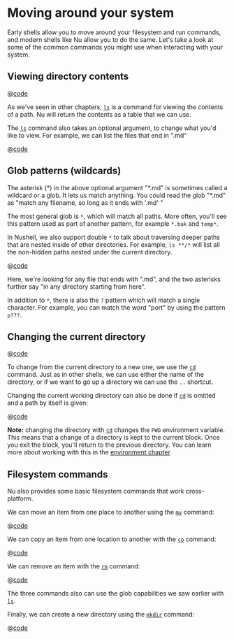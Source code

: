 # Moving around your system

Early shells allow you to move around your filesystem and run commands, and modern shells like Nu allow you to do the same. Let's take a look at some of the common commands you might use when interacting with your system.

## Viewing directory contents

@[code](@snippets/moving_around/ls_example.sh)

As we've seen in other chapters, [`ls`](commands/ls.md) is a command for viewing the contents of a path. Nu will return the contents as a table that we can use.

The [`ls`](commands/ls.md) command also takes an optional argument, to change what you'd like to view. For example, we can list the files that end in ".md"

@[code](@snippets/moving_around/ls_shallow_glob_example.sh)

## Glob patterns (wildcards)

The asterisk (\*) in the above optional argument "\*.md" is sometimes called a wildcard or a glob. It lets us match anything. You could read the glob "\*.md" as "match any filename, so long as it ends with '.md' "

The most general glob is `*`, which will match all paths. More often, you'll see this pattern used as part of another pattern, for example `*.bak` and `temp*`.

In Nushell, we also support double `*` to talk about traversing deeper paths that are nested inside of other directories. For example, `ls **/*` will list all the non-hidden paths nested under the current directory.

@[code](@snippets/moving_around/ls_deep_glob_example.sh)

Here, we're looking for any file that ends with ".md", and the two asterisks further say "in any directory starting from here".

In addition to `*`, there is also the `?` pattern which will match a single character. For example, you can match the word "port" by using the pattern `p???`.


## Changing the current directory

@[code](@snippets/moving_around/cd_example.sh)

To change from the current directory to a new one, we use the [`cd`](commands/cd.md) command. Just as in other shells, we can use either the name of the directory, or if we want to go up a directory we can use the `..` shortcut.

Changing the current working directory can also be done if [`cd`](commands/cd.md) is omitted and a path by itself is given:

@[code](@snippets/moving_around/cd_without_command_example.sh)

**Note:** changing the directory with [`cd`](commands/cd.md) changes the `PWD` environment variable. This means that a change of a directory is kept to the current block. Once you exit the block, you'll return to the previous directory. You can learn more about working with this in the [environment chapter](./environment.md).

## Filesystem commands

Nu also provides some basic filesystem commands that work cross-platform.

We can move an item from one place to another using the [`mv`](commands/mv.md) command:

@[code](@snippets/moving_around/mv_example.sh)

We can copy an item from one location to another with the [`cp`](commands/cp.md) command:

@[code](@snippets/moving_around/cp_example.sh)

We can remove an item with the [`rm`](commands/rm.md) command:

@[code](@snippets/moving_around/rm_example.sh)

The three commands also can use the glob capabilities we saw earlier with [`ls`](commands/ls.md).

Finally, we can create a new directory using the [`mkdir`](commands/mkdir.md) command:

@[code](@snippets/moving_around/mkdir_example.sh)
